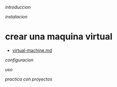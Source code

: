 *introduccion*

*instalacion*

# crear una maquina virtual
- <a href="https://www.youtube.com/watch?v=6WsnmU5tmG4" >virtual-machine.md</a>



*configuracion*

*uso*

*practica con proyectos*



